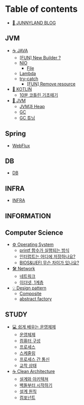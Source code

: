 # Table of contents

* [👻 JUNNYLAND BLOG](README.md)

## JVM

* [☕ JAVA](clean-architecture/README.md)
  * [\[FUN\] New Builder ?](jvm/java/fun-new-builder.md)
  * [NIO](jvm/java/nio/README.md)
    * [File](jvm/java/nio/file.md)
  * [Lambda](jvm/java/lambda.md)
  * [try-catch](jvm/java/chap1/README.md)
    * [\[FUN\] Remove resource](jvm/java/chap1/fun-remove-resource.md)
* [🔮 KOTLIN](jvm/kotlin/README.md)
  * [10분 코틀린 기초떼기](jvm/kotlin/10.md)
* [🤖 JVM](jvm/jvm/README.md)
  * [JVM과 Heap](jvm/jvm/jvm-heap.md)
  * [GC](jvm/jvm/gc.md)
  * [GC 튜닝](jvm/jvm/gc-1.md)

## Spring

* [WebFlux](spring/db.md)

## DB

* [DB](db/db.md)

## INFRA

* [INFRA](infra/infra.md)

## INFORMATION

## Computer Science

* [⚙ Operating System](computer-science/OS/README.md)
  * [printf 함수가 실행되는 방식](computer-science/OS/printf.md)
  * [인터럽트는 어디에 저장하나요?](computer-science/OS/undefined.md)
  * [BIOS\&UEFI 무슨 차이가 있나요?](computer-science/OS/bios-and-uefi.md)
* [🛠 Network](computer-science/network/README.md)
  * [네트워크](computer-science/network/chap1.md)
  * [이더넷, 1계층](computer-science/network/1.md)
* [💡 Design pattern](computer-science/design-pattern/README.md)
  * [Composite](computer-science/design-pattern/composite.md)
  * [abstract factory](computer-science/design-pattern/abstract-factory.md)

## STUDY

* [💻 쉽게 배우는 운영체제](study/book1/README.md)
  * [운영체제](study/book1/undefined.md)
  * [컴퓨터 구성](study/book1/undefined-1.md)
  * [프로세스](study/book1/undefined-2.md)
  * [스케줄링](study/book1/undefined-3.md)
  * [프로세스 간 통신](study/book1/undefined-4.md)
  * [교착 상태](study/book1/undefined-5.md)
* [☕ Clean Architecture](<clean-architecture/README (1).md>)
  * [설계와 아키텍쳐](<clean-architecture/chap1 (1).md>)
  * [벽돌부터 시작하기](study/readme-1/undefined.md)
  * [설계 원칙](study/readme-1/undefined-1.md)
  * [컴포넌트](study/readme-1/undefined-2.md)
